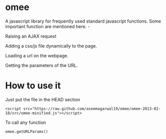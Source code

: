 omee
====

A javascript library for frequently used standard javascript functions.
Some important function are mentioned here. -

Raising an AJAX request

Adding a css/js file dynamically to the page.

Loading a url on the webpage.

Getting the parameters of the URL.


How to use it
=========

Just put the file in the HEAD section

    <script src="https://raw.github.com/aseemagarwal19/omee/omee-2013-02-18/src/omee-minified.js"></script>

To call any function

    omee.getURLParams()
